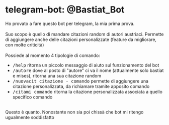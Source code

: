 # telegram-bot: @Bastiat_Bot

Ho provato a fare questo bot per telegram, la mia prima prova.<br/><br/>
Suo scopo è quello di mandare citazioni random di autori austriaci. Permette di aggiungere anche delle citazioni personalizzate (feature da migliorare, con molte criticità)<br/><br/>
Possiede al momento 4 tipologie di comando:<br/>
<ul>
  <li><tt>/help</tt> ritorna un piccolo messaggio di aiuto sul funzionamento del bot</li>
  <li><tt>/autore</tt> dove al posto di "autore" ci va il nome (attualmente solo bastiat e mises), ritorna una sua citazione random</li>
  <li><tt>/nuovacit citazione - comando</tt> permette di aggiungere una citazione personalizzata, da richiamare tramite apposito comando</li>
  <li><tt>/citami comando</tt> ritorna la citazione personalizzata associata a quello specifico comando</li>
</ul>
</br>Questo è quanto. Nonostante non sia poi chissà che bot mi ritengo ugualmente soddisfatto
